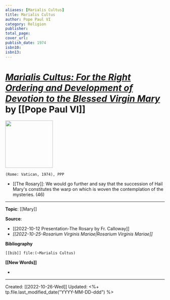 ```yaml
---
aliases: [Marialis Cultus]
title: Marialis Cultus
author: Pope Paul VI
category: Religion
publisher: 
total_page: 
cover_url:
publish_date: 1974
isbn10: 
isbn13: 
---
```

# [*Marialis Cultus: For the Right Ordering and Development of Devotion to the Blessed Virgin Mary*](https://www.vatican.va/content/paul-vi/en/apost_exhortations/documents/hf_p-vi_exh_19740202_marialis-cultus.html) by [[Pope Paul VI]]

<img src="" width=150>

`(Rome: Vatican, 1974), PPP`

- [[The Rosary]]: We would go further and say that the succession of Hail Mary's constitutes the warp on which is woven the contemplation of the mysteries. (46)

--- 
**Topic**: [[Mary]]

**Source**: 
- [[2022-10-12 Presentation-The Rosary by Fr. Calloway]]
- *[[2022-10-25-Rosarium Virginis Mariae|Rosarium Virginis Mariae]]*

**Bibliography**

```query
[[bib]] file:(~Marialis Cultus)
```
 

**[[New Words]]**

- 

---
Created: [[2022-10-26-Wed]]
Updated: <%+ tp.file.last_modified_date("YYYY-MM-DD-ddd") %>
